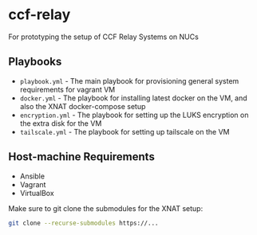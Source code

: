 # ccf-relay
For prototyping the setup of CCF Relay Systems on NUCs


## Playbooks
- `playbook.yml` - The main playbook for provisioning general system requirements for vagrant VM
- `docker.yml` - The playbook for installing latest docker on the VM, and also the XNAT docker-compose setup
- `encryption.yml` - The playbook for setting up the LUKS encryption on the extra disk for the VM
- `tailscale.yml` - The playbook for setting up tailscale on the VM

## Host-machine Requirements
- Ansible
- Vagrant
- VirtualBox

Make sure to git clone the submodules for the XNAT setup:
```bash
git clone --recurse-submodules https://...
```